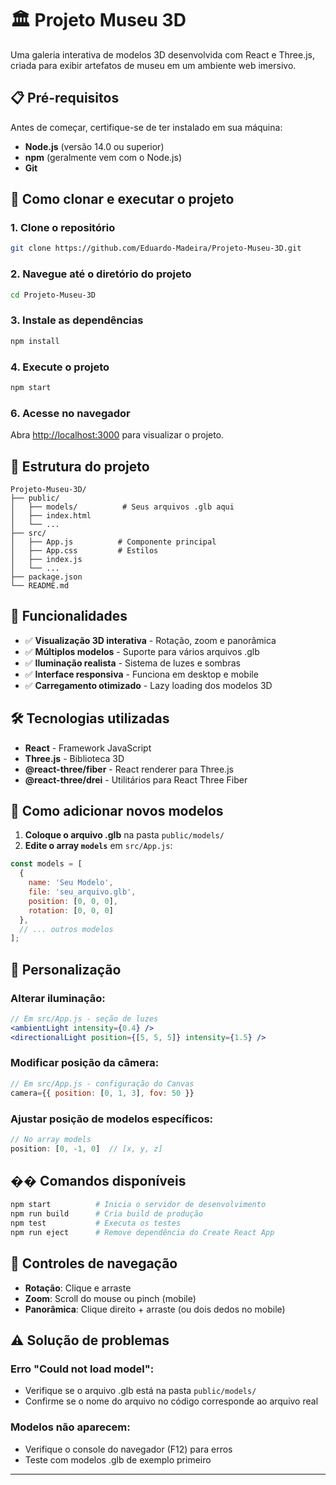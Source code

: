 # 🏛️ Projeto Museu 3D

Uma galeria interativa de modelos 3D desenvolvida com React e Three.js, criada para exibir artefatos de museu em um ambiente web imersivo.

## 📋 Pré-requisitos

Antes de começar, certifique-se de ter instalado em sua máquina:

- **Node.js** (versão 14.0 ou superior)
- **npm** (geralmente vem com o Node.js)
- **Git**


## 🚀 Como clonar e executar o projeto

### 1. **Clone o repositório**
```bash
git clone https://github.com/Eduardo-Madeira/Projeto-Museu-3D.git
```

### 2. **Navegue até o diretório do projeto**
```bash
cd Projeto-Museu-3D
```

### 3. **Instale as dependências**
```bash
npm install
```

### 4. **Execute o projeto**
```bash
npm start
```

### 6. **Acesse no navegador**
Abra [http://localhost:3000](http://localhost:3000) para visualizar o projeto.

## 📁 Estrutura do projeto

```
Projeto-Museu-3D/
├── public/
│   ├── models/          # Seus arquivos .glb aqui
│   ├── index.html
│   └── ...
├── src/
│   ├── App.js          # Componente principal
│   ├── App.css         # Estilos
│   ├── index.js
│   └── ...
├── package.json
└── README.md
```

## 🎯 Funcionalidades

- ✅ **Visualização 3D interativa** - Rotação, zoom e panorâmica
- ✅ **Múltiplos modelos** - Suporte para vários arquivos .glb
- ✅ **Iluminação realista** - Sistema de luzes e sombras
- ✅ **Interface responsiva** - Funciona em desktop e mobile
- ✅ **Carregamento otimizado** - Lazy loading dos modelos 3D

## 🛠️ Tecnologias utilizadas

- **React** - Framework JavaScript
- **Three.js** - Biblioteca 3D
- **@react-three/fiber** - React renderer para Three.js
- **@react-three/drei** - Utilitários para React Three Fiber

## 📝 Como adicionar novos modelos

1. **Coloque o arquivo .glb** na pasta `public/models/`
2. **Edite o array `models`** em `src/App.js`:

```jsx
const models = [
  { 
    name: 'Seu Modelo', 
    file: 'seu_arquivo.glb',
    position: [0, 0, 0],
    rotation: [0, 0, 0]
  },
  // ... outros modelos
];
```

## 🎨 Personalização

### **Alterar iluminação:**
```jsx
// Em src/App.js - seção de luzes
<ambientLight intensity={0.4} />
<directionalLight position={[5, 5, 5]} intensity={1.5} />
```

### **Modificar posição da câmera:**
```jsx
// Em src/App.js - configuração do Canvas
camera={{ position: [0, 1, 3], fov: 50 }}
```

### **Ajustar posição de modelos específicos:**
```jsx
// No array models
position: [0, -1, 0]  // [x, y, z]
```

## �� Comandos disponíveis

```bash
npm start          # Inicia o servidor de desenvolvimento
npm run build      # Cria build de produção
npm test           # Executa os testes
npm run eject      # Remove dependência do Create React App
```

## 📱 Controles de navegação

- **Rotação**: Clique e arraste
- **Zoom**: Scroll do mouse ou pinch (mobile)
- **Panorâmica**: Clique direito + arraste (ou dois dedos no mobile)

## ⚠️ Solução de problemas

### **Erro "Could not load model":**
- Verifique se o arquivo .glb está na pasta `public/models/`
- Confirme se o nome do arquivo no código corresponde ao arquivo real

### **Modelos não aparecem:**
- Verifique o console do navegador (F12) para erros
- Teste com modelos .glb de exemplo primeiro





---